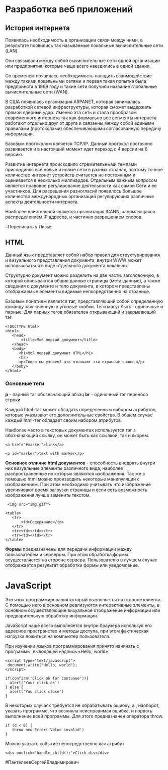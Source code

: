 # Разработка веб приложений
## История интернета
Появилась необходимость в организации связи между ними, в результате появились так называемые локальные вычислительные сети (LAN).

Они связывали между собой вычислительные сети одной организации или предприятия, которые чаще всего наездились в одной здании.

Со временем появилась необходимость наладить взаимодействие между такими локальными сетями и первая такая попытка была предпринята в 1969 году и такие сети получили название глобальные вычислительные сети (WAN).

В США появилась организация ARPANET, которая занималась разработкой сетевой инфраструктуры, которая сможет выдержать прямой ядерный удар. Именно эта сеть и стала прообразом современного интернета так как формально все сегменты интернета работают отдельно друг от друга и связанны между собой едиными правилами (протоколами) обеспечивающими согласованную передачу информации.

Базовым протоколом является TCP/IP. Данный протокол постоянно развивается и в настоящий момент идет переход с 4 версии на 6 версию. 

Развитие интернета происходило стремительными темпами присоединяя все новые и новые сети в разных странах, поэтому точное количество интернет устройств считается не постоянным и оценивается в несколько миллиардов.  Отдельным важным вопросом является правовое регулирование деятельности как самой Сети и ее участников.  Для разрешения разногласий появилось большое количество международных организаций регулирующих различные аспекты деятельности интернета.

Наиболее влиятельной является организация ICANN, занимающаяся распределением IP адресов, и частично разрешением споров.

::Переписать у Лизы::

## HTML
 Данный язык представляет собой набор правил для структурирования и визуального представления документа, внутри WWW может использоваться в виде отдельного документа локально. 

Структурно документ можно разделить на две части: заголовочную, в которой описываются общие данные страницы (мета-данные), а также сведения о документе и тело документа, в котором представлены отображаемые элементы видимые непосредственно на странице.

Базовым понятием является **тэг**, представляющий собой определенную команду заключенную в угловые скобки. Теги могут быть : одиночные и парные. Для парных тегов обязателен открывающий и закрывающий тэг. 

```
<!DOCTYPE html>
<html>
   <head>
       <title>Мой первый документ</title>
   </head>
   <body>
      <h1>Мой первый документ HTML</h1>
      <hr>
      <p>Скоро мы узнаем? что означают эти странные знаки.</p>
   </boby>
</html>
```

### Основные теги

**p** - парный тэг обозначающий абзац
**br** - одиночный тэг переноса строки

Каждый html-тэг может обладать определенным набором атрибутов, которые указывают его дополнительные свойства. В общем случае каждый html-тэг обладает своим набором атрибутов. 

Наиболее часто в текстовых документах используется тэг `a` обозначающий ссылку, он может быть как ссылкой, так и якорем.

```
<a href="#marker">link</a>

<p id="marker">text with marker</p>
```

**Основное отличие html документов** - способность внедрять внутри них визуальные элементы различного вида, наиболее распространенные их которых являются изображения. Так же с помощью html можно производить некоторые манипуляции с изображением. При этом необходимо учитывать что изображение увеличивают время загрузки страницы и если есть возможность изображения лучше заменить текстом.

```
 <img src="img.gif">
```


```
<table>
   <tr>
       <td>Содержание</td>
   </tr>
   <tr><td></td></tr>
   <tr><td></td></tr>
</table>
```


**Формы** предназначены для передачи информации между пользователем и сервером. При этом обработка формы осуществляется на стороне сервера. Пользователю в лучшем случае отображается результат обработки формы или уведомление.


# JavaScript
Это язык программирования который выполняется на стороне клиента.
С помощью него в основном реализуются интерактивные элементы, в основном осуществляющие визуальное отображение информации или предварительную обработку информации.

JavaScript чаще всего выполняется внутри браузера используя его адресное пространство и методы доступа, при этом фактическая нагрузка ложиться на компьютер пользователя.

При изучении языков программирования принято начинать с программы, выводящей надпись «Hello, world»

```
<script type="text/javascript">
 document.write("Hello, world");
</script>
```

```
if(confirm('Click ok for contunue')){
  alert('Your click ok')
} else {
  alert('You click close')
}
```


В некоторых случаях требуется не обрабатывать ошибку, а , наоборот, указать программе, что возникла неисправимая ошибка, и порвать выполнение всей программы. Для этого предназначен оператора throw.

```
if (d < 0) {
   throw new Error('Value invalid')
}
```

Можно указать событие непосредственно как атрибут

```
<div onclick="handle_child();">Click div</div>
```











#ПантелеевСергейВладимирович